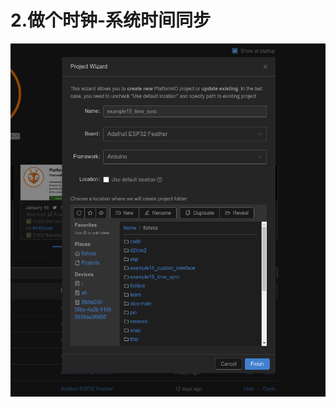 # 2.做个时钟-系统时间同步



![image-20230121132033848](2.%E5%81%9A%E4%B8%AA%E6%97%B6%E9%92%9F-%E7%B3%BB%E7%BB%9F%E6%97%B6%E9%97%B4%E5%90%8C%E6%AD%A5/imgs/image-20230121132033848.png)
